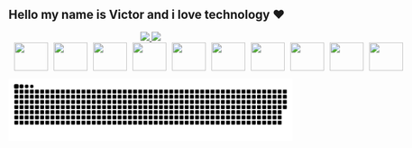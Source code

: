 ## Hello my name is Victor and i love technology ❤️
<div align="center">
  <a href="https://github.com/vbello">
  <img height="150em" src="https://github-readme-stats.vercel.app/api?username=vbell0&show_icons=true&theme=gruvbox&include_all_commits=true&count_private=true"/>
  <img height="150em" src="https://github-readme-stats.vercel.app/api/top-langs/?username=vbell0&layout=compact&langs_count=7&theme=gruvbox"/>
</div>

<div style="display: flex;gap: 10px;"></br>
  <img src="https://cdn.jsdelivr.net/gh/devicons/devicon/icons/docker/docker-plain.svg" height="50" width="60"/>
  <img src="https://cdn.jsdelivr.net/gh/devicons/devicon/icons/amazonwebservices/amazonwebservices-original.svg" height="50" width="60" />
  <img src="https://cdn.jsdelivr.net/gh/devicons/devicon/icons/elixir/elixir-original.svg" height="50" width="60" />
  <img src="https://cdn.jsdelivr.net/gh/devicons/devicon/icons/lua/lua-plain.svg" height="50" width="60" />
  <img src="https://cdn.jsdelivr.net/gh/devicons/devicon/icons/prometheus/prometheus-original.svg" height="50" width="60" />
  <img src="https://cdn.jsdelivr.net/gh/devicons/devicon/icons/grafana/grafana-original.svg" height="50" width="60" />
  <img src="https://cdn.jsdelivr.net/gh/devicons/devicon/icons/python/python-original.svg" height="50" width="60" />
  <img src="https://cdn.jsdelivr.net/gh/devicons/devicon/icons/kubernetes/kubernetes-plain.svg" height="50" width="60" />
  <img src="https://cdn.jsdelivr.net/gh/devicons/devicon/icons/ansible/ansible-original.svg" height="50" width="60" />
  <img src="https://cdn.jsdelivr.net/gh/devicons/devicon/icons/github/github-original.svg" height="50" width="60" />
</div>

![Snake animation](https://github.com/vbell0/vbell0/blob/output/github-snake-dark.svg)
